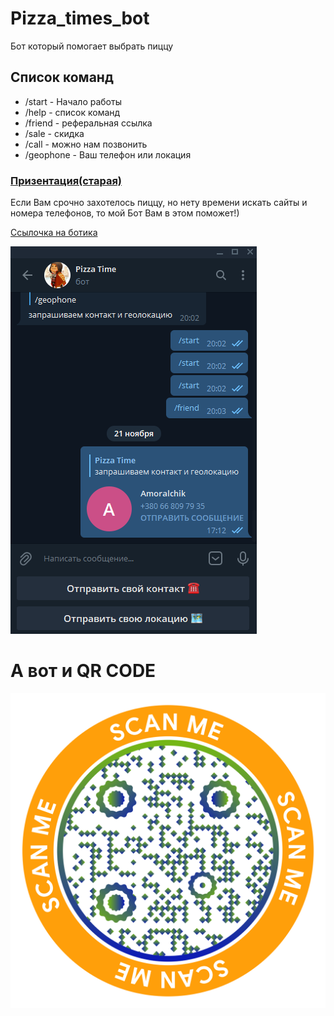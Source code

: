 # Pizza_times_bot 
 
Бот который помогает выбрать пиццу  


## Список команд  

 * /start - Начало работы  
 * /help - список команд  
 * /friend - реферальная ссылка  
 * /sale - скидка  
 * /call - можно нам позвонить  
 * /geophone - Ваш телефон или локация 

### <a href = 'https://docs.google.com/presentation/d/1GerdPr9hSjaubdAfxp6TVD-6hv3LmJ4GR4FUErWguDc/edit#slide=id.p'>Призентация(старая)</a>


Если Вам срочно захотелось пиццу, но нету времени искать сайты и номера телефонов, то мой Бот Вам в этом поможет!)

<a href = 'https://t.me/Pizza_times_bot'>Ссылочка на ботика</a>

![Picture](https://github.com/Sergiychik/bot/blob/main/picture/%D0%A1%D0%BD%D0%B8%D0%BC%D0%BE%D0%BA.PNG)


# А вот и QR CODE
![Picture](https://github.com/Sergiychik/bot/blob/main/picture/qrchimpX2048%20(1).png)
